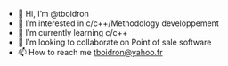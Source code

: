 - 👋 Hi, I’m @tboidron
- 👀 I’m interested in c/c++/Methodology developpement
- 🌱 I’m currently learning c/c++
- 💞️ I’m looking to collaborate on Point of sale software
- 📫 How to reach me tboidron@yahoo.fr

<!---
tboidron/tboidron is a ✨ special ✨ repository because its `README.md` (this file) appears on your GitHub profile.
You can click the Preview link to take a look at your changes.
--->
